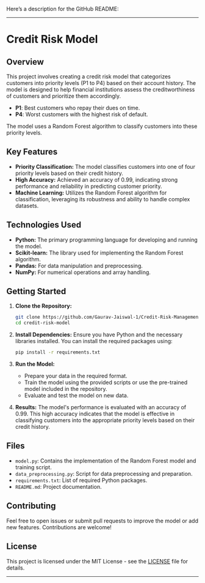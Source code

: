 Here’s a description for the GitHub README:

---

# Credit Risk Model

## Overview

This project involves creating a credit risk model that categorizes customers into priority levels (P1 to P4) based on their account history. The model is designed to help financial institutions assess the creditworthiness of customers and prioritize them accordingly. 

- **P1**: Best customers who repay their dues on time.
- **P4**: Worst customers with the highest risk of default.

The model uses a Random Forest algorithm to classify customers into these priority levels.

## Key Features

- **Priority Classification:** The model classifies customers into one of four priority levels based on their credit history.
- **High Accuracy:** Achieved an accuracy of 0.99, indicating strong performance and reliability in predicting customer priority.
- **Machine Learning:** Utilizes the Random Forest algorithm for classification, leveraging its robustness and ability to handle complex datasets.

## Technologies Used

- **Python:** The primary programming language for developing and running the model.
- **Scikit-learn:** The library used for implementing the Random Forest algorithm.
- **Pandas:** For data manipulation and preprocessing.
- **NumPy:** For numerical operations and array handling.

## Getting Started

1. **Clone the Repository:**
   ```bash
   git clone https://github.com/Gaurav-Jaiswal-1/Credit-Risk-Management.git
   cd credit-risk-model
   ```

2. **Install Dependencies:**
   Ensure you have Python and the necessary libraries installed. You can install the required packages using:
   ```bash
   pip install -r requirements.txt
   ```

3. **Run the Model:**
   - Prepare your data in the required format.
   - Train the model using the provided scripts or use the pre-trained model included in the repository.
   - Evaluate and test the model on new data.

4. **Results:**
   The model's performance is evaluated with an accuracy of 0.99. This high accuracy indicates that the model is effective in classifying customers into the appropriate priority levels based on their credit history.

## Files

- `model.py`: Contains the implementation of the Random Forest model and training script.
- `data_preprocessing.py`: Script for data preprocessing and preparation.
- `requirements.txt`: List of required Python packages.
- `README.md`: Project documentation.

## Contributing

Feel free to open issues or submit pull requests to improve the model or add new features. Contributions are welcome!

## License

This project is licensed under the MIT License - see the [LICENSE](LICENSE) file for details.

---


